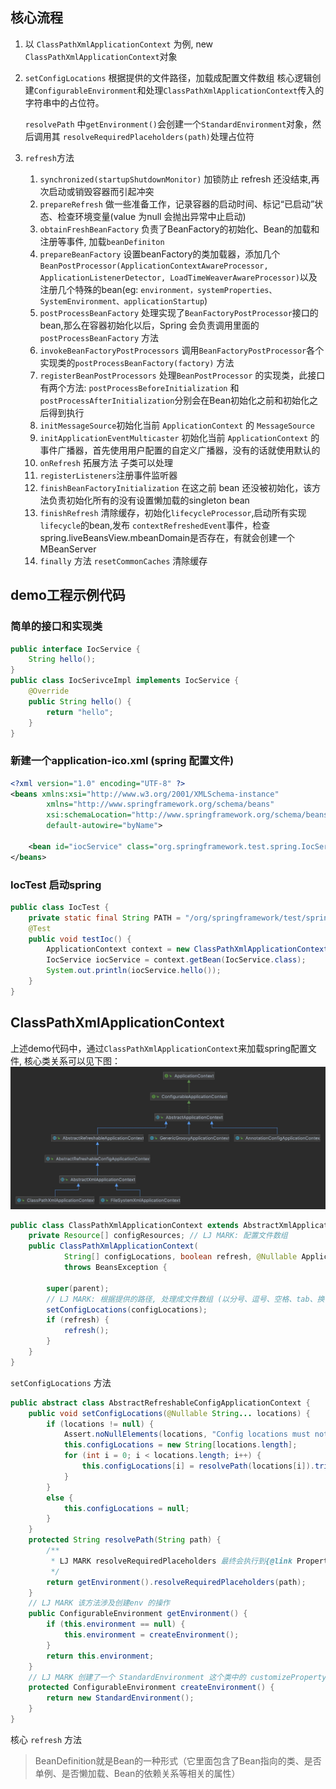 ## 核心流程
1. 以 `ClassPathXmlApplicationContext` 为例, new `ClassPathXmlApplicationContext`对象

2. `setConfigLocations` 根据提供的文件路径，加载成配置文件数组 核心逻辑创建`ConfigurableEnvironment`和处理`ClassPathXmlApplicationContext`传入的字符串中的占位符。

   `resolvePath` 中`getEnvironment()`会创建一个`StandardEnvironment`对象，然后调用其 `resolveRequiredPlaceholders(path)`处理占位符

3. `refresh`方法

    1. `synchronized(startupShutdownMonitor)` 加锁防止 refresh 还没结束,再次启动或销毁容器而引起冲突
    2. `prepareRefresh` 做一些准备工作，记录容器的启动时间、标记“已启动”状态、检查环境变量(value 为null 会抛出异常中止启动)
    3. `obtainFreshBeanFactory` 负责了BeanFactory的初始化、Bean的加载和注册等事件, 加载`beanDefiniton`
    4. `prepareBeanFactory` 设置beanFactory的类加载器，添加几个`BeanPostProcessor(ApplicationContextAwareProcessor, ApplicationListenerDetector, LoadTimeWeaverAwareProcessor)`以及注册几个特殊的bean(eg: `environment，systemProperties、SystemEnvironment、applicationStartup`)
    5. `postProcessBeanFactory` 处理实现了`BeanFactoryPostProcessor`接口的bean,那么在容器初始化以后，Spring 会负责调用里面的 `postProcessBeanFactory` 方法
    6. `invokeBeanFactoryPostProcessors` 调用`BeanFactoryPostProcessor`各个实现类的`postProcessBeanFactory(factory)` 方法
    7. `registerBeanPostProcessors` 处理`BeanPostProcessor` 的实现类，此接口有两个方法: `postProcessBeforeInitialization` 和 `postProcessAfterInitialization`分别会在Bean初始化之前和初始化之后得到执行
    8. `initMessageSource`初始化当前 `ApplicationContext` 的 `MessageSource`
    9. `initApplicationEventMulticaster` 初始化当前 `ApplicationContext` 的事件广播器，首先使用用户配置的自定义广播器，没有的话就使用默认的
    10. `onRefresh` 拓展方法 子类可以处理
    11. `registerListeners`注册事件监听器
    12. `finishBeanFactoryInitialization` 在这之前 bean 还没被初始化，该方法负责初始化所有的没有设置懒加载的singleton bean
    13. `finishRefresh` 清除缓存，初始化`lifecycleProcessor`,启动所有实现`lifecycle`的bean,发布 `contextRefreshedEvent`事件，检查spring.liveBeansView.mbeanDomain是否存在，有就会创建一个MBeanServer
    14. `finally` 方法 `resetCommonCaches`  清除缓存
    


## demo工程示例代码
### 简单的接口和实现类
```java
public interface IocService {
    String hello();
}
public class IocSerivceImpl implements IocService {
    @Override
    public String hello() {
        return "hello";
    }
}
```
### 新建一个application-ico.xml (spring 配置文件)
```xml
<?xml version="1.0" encoding="UTF-8" ?>
<beans xmlns:xsi="http://www.w3.org/2001/XMLSchema-instance"
		xmlns="http://www.springframework.org/schema/beans"
		xsi:schemaLocation="http://www.springframework.org/schema/beans http://www.springframework.org/schema/beans/spring-beans.xsd"
		default-autowire="byName">

	<bean id="iocService" class="org.springframework.test.spring.IocServiceImpl"/>
</beans>
```
### IocTest 启动spring
```java
public class IocTest {
	private static final String PATH = "/org/springframework/test/spring/";
	@Test
	public void testIoc() {
		ApplicationContext context = new ClassPathXmlApplicationContext(PATH + "application-ioc.xml");
		IocService iocService = context.getBean(IocService.class);
		System.out.println(iocService.hello());
	}
}
```
## ClassPathXmlApplicationContext
上述demo代码中，通过`ClassPathXmlApplicationContext`来加载spring配置文件, 核心类关系可以见下图：
![ClassPathXmlApplicationContext.jpg](ClassPathXmlApplicationContext.jpg)


```java
public class ClassPathXmlApplicationContext extends AbstractXmlApplicationContext {
    private Resource[] configResources; // LJ MARK: 配置文件数组
    public ClassPathXmlApplicationContext(
            String[] configLocations, boolean refresh, @Nullable ApplicationContext parent)
            throws BeansException {

        super(parent);
        // LJ MARK: 根据提供的路径, 处理成文件数组 (以分号、逗号、空格、tab、换行符分割)
        setConfigLocations(configLocations);
        if (refresh) {
            refresh();
        }
    }
}
```
`setConfigLocations` 方法
```java
public abstract class AbstractRefreshableConfigApplicationContext {
	public void setConfigLocations(@Nullable String... locations) {
		if (locations != null) {
			Assert.noNullElements(locations, "Config locations must not be null");
			this.configLocations = new String[locations.length];
			for (int i = 0; i < locations.length; i++) {
				this.configLocations[i] = resolvePath(locations[i]).trim();
			}
		}
		else {
			this.configLocations = null;
		}
	}
    protected String resolvePath(String path) {
        /**
         * LJ MARK resolveRequiredPlaceholders 最终会执行到{@link PropertyPlaceholderHelper#parseStringValue(java.lang.String, org.springframework.util.PropertyPlaceholderHelper.PlaceholderResolver, java.util.Set)} 该方法主要是负责处理 ${} 占位符
         */
        return getEnvironment().resolveRequiredPlaceholders(path);
    }
    // LJ MARK 该方法涉及创建env 的操作
    public ConfigurableEnvironment getEnvironment() {
        if (this.environment == null) {
            this.environment = createEnvironment();
        }
        return this.environment;
    }
    // LJ MARK 创建了一个 StandardEnvironment 这个类中的 customizePropertySources 方法就会往资源列表中添加Java进程中的变量和系统的环境变量
    protected ConfigurableEnvironment createEnvironment() {
        return new StandardEnvironment();
    }
}
```
核心 `refresh` 方法

> BeanDefinition就是Bean的一种形式（它里面包含了Bean指向的类、是否单例、是否懒加载、Bean的依赖关系等相关的属性）

